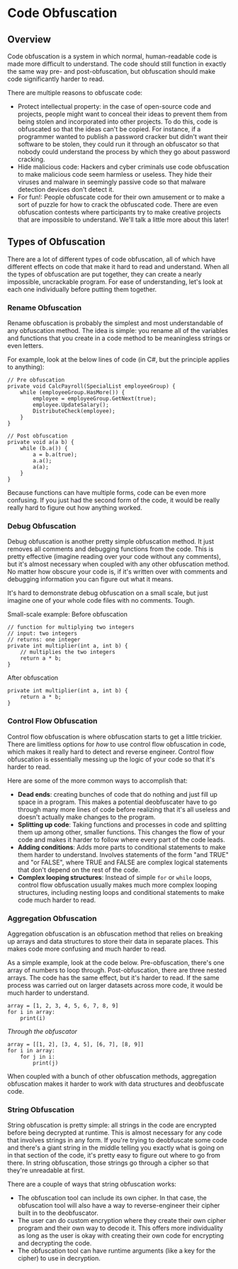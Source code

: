 # Code Obfuscation

## Overview
Code obfuscation is a system in which normal, human-readable code is made more difficult to understand. The code should still function in exactly the same way pre- and post-obfuscation, but obfuscation should make code significantly harder to read.

There are multiple reasons to obfuscate code:
- Protect intellectual property: in the case of open-source code and projects, people might want to conceal their ideas to prevent them from being stolen and incorporated into other projects. To do this, code is obfuscated so that the ideas can't be copied. For instance, if a programmer wanted to publish a password cracker but didn't want their software to be stolen, they could run it through an obfuscator so that nobody could understand the process by which they go about password cracking.
- Hide malicious code: Hackers and cyber criminals use code obfuscation to make malicious code seem harmless or useless. They hide their viruses and malware in seemingly passive code so that malware detection devices don't detect it.
- For fun!: People obfuscate code for their own amusement or to make a sort of puzzle for how to crack the obfuscated code. There are even obfuscation contests where participants try to make creative projects that are impossible to understand. We'll talk a little more about this later!

## Types of Obfuscation
There are a lot of different types of code obfuscation, all of which have different effects on code that make it hard to read and understand. When all the types of obfuscation are put together, they can create a nearly impossible, uncrackable program. For ease of understanding, let's look at each one individually before putting them together.

### Rename Obfuscation
Rename obfuscation is probably the simplest and most understandable of any obfuscation method. The idea is simple: you rename all of the variables and functions that you create in a code method to be meaningless strings or even letters.

For example, look at the below lines of code (in C#, but the principle applies to anything):
```
// Pre obfuscation
private void CalcPayroll(SpecialList employeeGroup) {
    while (employeeGroup.HasMore()) {
        employee = employeeGroup.GetNext(true);
        employee.UpdateSalary();
        DistributeCheck(employee);
    }
}

// Post obfuscation
private void a(a b) {
    while (b.a()) {
        a = b.a(true);
        a.a();
        a(a);
    }
}
```
Because functions can have multiple forms, code can be even more confusing. If you just had the second form of the code, it would be really really hard to figure out how anything worked.

### Debug Obfuscation
Debug obfuscation is another pretty simple obfuscation method. It just removes all comments and debugging functions from the code. This is pretty effective (imagine reading over your code without any comments), but it's almost necessary when coupled with any other obfuscation method. No matter how obscure your code is, if it's written over with comments and debugging information you can figure out what it means.

It's hard to demonstrate debug obfuscation on a small scale, but just imagine one of your whole code files with no comments. Tough.

Small-scale example:
Before obfuscation
```
// function for multiplying two integers
// input: two integers
// returns: one integer
private int multiplier(int a, int b) {
    // multiplies the two integers
    return a * b;
}
```

After obfuscation
```
private int multiplier(int a, int b) {
    return a * b;
}
```

### Control Flow Obfuscation
Control flow obfuscation is where obfuscation starts to get a little trickier. There are limitless options for *how* to use control flow obfuscation in code, which makes it really hard to detect and reverse engineer. Control flow obfuscation is essentially messing up the logic of your code so that it's harder to read.

Here are some of the more common ways to accomplish that:
- **Dead ends**: creating bunches of code that do nothing and just fill up space in a program. This makes a potential deobfuscater have to go through many more lines of code before realizing that it's all useless and doesn't actually make changes to the program.
- **Splitting up code**: Taking functions and processes in code and splitting them up among other, smaller functions. This changes the flow of your code and makes it harder to follow where every part of the code leads.
- **Adding conditions**: Adds more parts to conditional statements to make them harder to understand. Involves statements of the form "and TRUE" and "or FALSE", where TRUE and FALSE are complex logical statements that don't depend on the rest of the code.
- **Complex looping structures**: Instead of simple `for` or `while` loops, control flow obfuscation usually makes much more complex looping structures, including nesting loops and conditional statements to make code much harder to read.

### Aggregation Obfuscation
Aggregation obfuscation is an obfuscation method that relies on breaking up arrays and data structures to store their data in separate places. This makes code more confusing and much harder to read.

As a simple example, look at the code below. Pre-obfuscation, there's one array of numbers to loop through. Post-obfuscation, there are three nested arrays. The code has the same effect, but it's harder to read. If the same process was carried out on larger datasets across more code, it would be much harder to understand.
```
array = [1, 2, 3, 4, 5, 6, 7, 8, 9]
for i in array:
    print(i)
```

*Through the obfuscator*

```
array = [[1, 2], [3, 4, 5], [6, 7], [8, 9]]
for i in array:
    for j in i:
        print(j)
```

When coupled with a bunch of other obfuscation methods, aggregation obfuscation makes it harder to work with data structures and deobfuscate code.

### String Obfuscation
String obfuscation is pretty simple: all strings in the code are encrypted before being decrypted at runtime. This is almost necessary for any code that involves strings in any form. If you're trying to deobfuscate some code and there's a giant string in the middle telling you exactly what is going on in that section of the code, it's pretty easy to figure out where to go from there. In string obfuscation, those strings go through a cipher so that they're unreadable at first.

There are a couple of ways that string obfuscation works:
- The obfuscation tool can include its own cipher. In that case, the obfuscation tool will also have a way to reverse-engineer their cipher built in to the deobfuscator.
- The user can do custom encryption where they create their own cipher program and their own way to decode it. This offers more individuality as long as the user is okay with creating their own code for encrypting and decrypting the code.
- The obfuscation tool can have runtime arguments (like a key for the cipher) to use in decryption.

